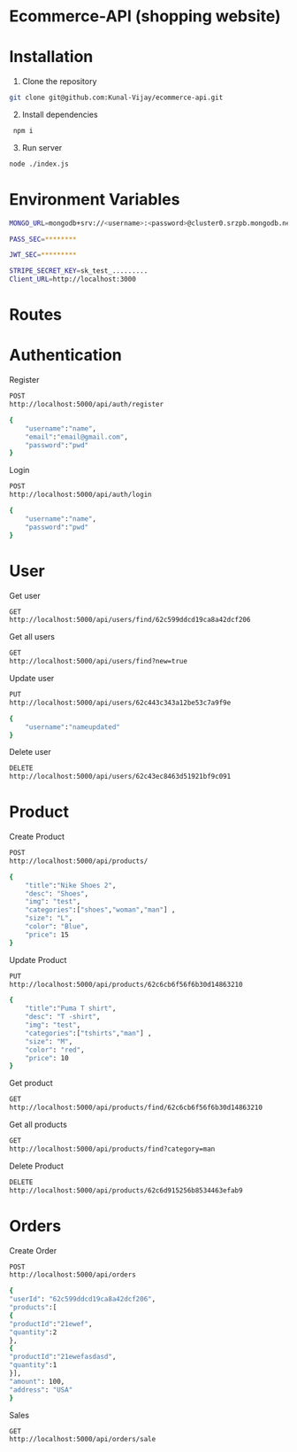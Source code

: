 # Ecommerce-API (shopping website)

# Installation

1. Clone the repository
```sh
git clone git@github.com:Kunal-Vijay/ecommerce-api.git
```

2. Install dependencies
```sh
 npm i 
```
3. Run server
```sh
node ./index.js
```

# Environment Variables
```sh
MONGO_URL=mongodb+srv://<username>:<password>@cluster0.srzpb.mongodb.net/ecommerce?retryWrites=true&w=majority

PASS_SEC=********

JWT_SEC=*********

STRIPE_SECRET_KEY=sk_test_.........
Client_URL=http://localhost:3000

```
# Routes

# Authentication
Register
```sh
POST
http://localhost:5000/api/auth/register

{
    "username":"name",
    "email":"email@gmail.com",
    "password":"pwd"
}
```
Login
```sh
POST
http://localhost:5000/api/auth/login

{
    "username":"name",
    "password":"pwd"
}
```

# User
Get user
```sh
GET
http://localhost:5000/api/users/find/62c599ddcd19ca8a42dcf206
```
Get all users
```sh
GET
http://localhost:5000/api/users/find?new=true
```
Update user
```sh
PUT
http://localhost:5000/api/users/62c443c343a12be53c7a9f9e

{
    "username":"nameupdated"
}
```
Delete user
```sh
DELETE
http://localhost:5000/api/users/62c43ec8463d51921bf9c091
```
# Product
Create Product
```sh
POST
http://localhost:5000/api/products/

{
    "title":"Nike Shoes 2",
    "desc": "Shoes",
    "img": "test",
    "categories":["shoes","woman","man"] ,
    "size": "L",
    "color": "Blue",
    "price": 15
}
```
Update Product
```sh
PUT
http://localhost:5000/api/products/62c6cb6f56f6b30d14863210

{
    "title":"Puma T shirt",
    "desc": "T -shirt",
    "img": "test",
    "categories":["tshirts","man"] ,
    "size": "M",
    "color": "red",
    "price": 10
}
```
Get product
```sh
GET
http://localhost:5000/api/products/find/62c6cb6f56f6b30d14863210
```
Get all products
```sh
GET
http://localhost:5000/api/products/find?category=man
```
Delete Product
```sh
DELETE
http://localhost:5000/api/products/62c6d915256b8534463efab9
```
# Orders
Create Order
```sh
POST
http://localhost:5000/api/orders

{
"userId": "62c599ddcd19ca8a42dcf206",
"products":[
{
"productId":"21ewef",
"quantity":2
},
{
"productId":"21ewefasdasd",
"quantity":1
}],
"amount": 100,
"address": "USA"
}
```
Sales
```sh
GET
http://localhost:5000/api/orders/sale
```
